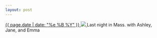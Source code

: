```yaml
---
layout: post
---
```


<p>
  <a href="/29">
    <time>{{ page.date | date: "%e %B %Y" }}</time>
    <img src="https://s3.amazonaws.com/life.aaronjgreenberg.com/29.jpg">
  </a>
  Last night in Mass. with Ashley, Jane, and Emma
</p>
